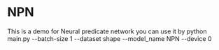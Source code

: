 # NPN
This is a demo for Neural predicate network 
you can use it by python main.py --batch-size 1 --dataset shape --model_name NPN --device 0
